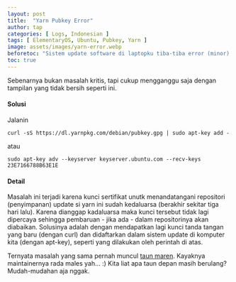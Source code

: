 ```yaml
---
layout: post
title:  "Yarn Pubkey Error"
author: tap
categories: [ Logs, Indonesian ]
tags: [ ElementaryOS, Ubuntu, Pubkey, Yarn ]
image: assets/images/yarn-error.webp
beforetoc: "Sistem update software di laptopku tiba-tiba error (minor) dengan pesan seperti pada gambar tangkapan layar di atas"
toc: true
---
```

Sebenarnya bukan masalah kritis, tapi cukup mengganggu saja dengan tampilan yang tidak bersih seperti ini.


#### Solusi

Jalanin

```shell-session
curl -sS https://dl.yarnpkg.com/debian/pubkey.gpg | sudo apt-key add -
```

atau

```shell-session
sudo apt-key adv --keyserver keyserver.ubuntu.com --recv-keys 23E7166788B63E1E
```

#### Detail

Masalah ini terjadi karena kunci sertifikat unutk menandatangani repositori (penyimpanan) update si yarn ini sudah kedaluarsa (berakhir sekitar tiga hari lalu). Karena dianggap kadaluarsa maka kunci tersebut tidak lagi dipercaya sehingga pembaruan - jika ada - dalam repositorinya akan diabaikan. Solusinya adalah dengan mendapatkan lagi kunci tanda tangan yang baru (dengan curl) dan didaftarkan dalam sistem update di komputer kita (dengan apt-key), seperti yang dilakukan oleh perintah di atas.

Ternyata masalah yang sama pernah muncul [taun maren](https://github.com/yarnpkg/yarn/issues/6865#issuecomment-450789338 "Issues @ Github"). Kayaknya maintainernya rada males yah... :) Kita liat apa taun depan masih berulang? Mudah-mudahan aja nggak.